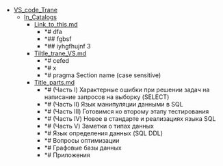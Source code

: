 - <a href = "E:\Node_projects\Node_Way\NBase\_Md\_Index\__Arch\_Md\Part_I\content\Docs\Markdown_DOCS\VS_code_Trane\cat.VS_code_Trane\dir.VS_code_Trane.md">VS_code_Trane</a>
    - <a href = "E:\Node_projects\Node_Way\NBase\_Md\_Index\__Arch\_Md\Part_I\content\Docs\Markdown_DOCS\VS_code_Trane\In_Catalogs\cat.In_Catalogs\dir.In_Catalogs.md">In_Catalogs</a>
        - <a href = "E:\Node_projects\Node_Way\NBase\_Md\_Index\__Arch\_Md\Part_I\content\Docs\Markdown_DOCS\VS_code_Trane\In_Catalogs\Link_to_this.md">Link_to_this.md</a>
            - *# dfa
            - *## fgbsf
            - *## iyhgfhujnf 3
        - <a href = "E:\Node_projects\Node_Way\NBase\_Md\_Index\__Arch\_Md\Part_I\content\Docs\Markdown_DOCS\VS_code_Trane\In_Catalogs\Tiltle_trane_VS.md">Tiltle_trane_VS.md</a>
            - *# cefed
            - *# x
            - *# pragma Section name (case sensitive)
        - <a href = "E:\Node_projects\Node_Way\NBase\_Md\_Index\__Arch\_Md\Part_I\content\Docs\Markdown_DOCS\VS_code_Trane\In_Catalogs\Title_parts.md">Title_parts.md</a>
            - *# (Часть I) Характерные ошибки при решении задач на написание запросов на выборку (SELECT)
            - *# (Часть II) Язык манипуляции данными в SQL
            - *# (Часть III) Готовимся ко второму этапу тестирования
            - *# (Часть IV) Новое в стандарте и реализациях языка SQL
            - *# (Часть V) Заметки о типах данных
            - *# Язык определения данных (SQL DDL)
            - *# Вопросы оптимизации
            - *# Графовые базы данных
            - *# Приложения
    
